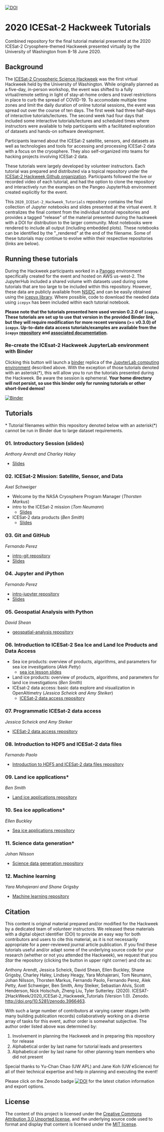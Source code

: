 [![DOI](https://zenodo.org/badge/DOI/10.5281/zenodo.3966463.svg)](https://doi.org/10.5281/zenodo.3966463)

# 2020 ICESat-2 Hackweek Tutorials
Combined repository for the final tutorial material presented at the 2020 ICESat-2 Cryosphere-themed Hackweek presented virtually by the University of Washington from 8-18 June 2020.

## Background
The [ICESat-2 Cryospheric Science Hackweek](https://icesat-2hackweek.github.io/learning-resources/) was the first virtual Hackweek held by the University of Washington. While originally planned as a five-day, in-person workshop, the event was shifted to a fully virtual/remote setting in light of stay-at-home orders and travel restrictions in place to curb the spread of COVID-19. To accomodate multiple time zones and limit the daily duration of online tutorial sessions, the event was spread out over the course of ten days. The first week had three half-days of interactive tutorials/lectures. The second week had four days that included some interactive tutorials/lectures and scheduled times where instructors were available to help participants with a facilitated exploration of datasets and hands-on software development.

Participants learned about the ICESat-2 satellite, sensors, and datasets as well as technologies and tools for accessing and processing ICESat-2 data with a focus on the cryosphere. They also self-organized into teams for hacking projects involving ICESat-2 data.

These tutorials were largely developed by volunteer instructors. Each tutorial was prepared and distributed via a topical repository under the [ICESat-2 Hackweek Github organization](https://github.com/ICESAT-2HackWeek). Participants followed the live or recorded video of each tutorial, and had the option to clone the repository and interactively run the examples on the Pangeo JupyterHub environment created explicitly for the event. 

This `2020_ICESat-2_Hackweek_Tutorials` repository contains the final collection of Jupyter notebooks and slides presented at the virtual event. It centralizes the final content from the individual tutorial repositories and provides a tagged "release" of the material presented during the hackweek with a DOI for distribution to the larger community. Most notebooks were rendered to include all output (including embedded plots). These notebooks can be identified by the "\_rendered" at the end of the filename. Some of these tutorials may continue to evolve within their respective repositories (links are below). 

## Running these tutorials
During the Hackweek participants worked in a [Pangeo](https://pangeo.io/) environment specifically created for the event and hosted on AWS us-west-2. The JupyterHub included a shared volume with datasets used during some tutorials that are too large to be included within this repository. However, these data are publicly available from [NSIDC](https://nsidc.org/data/icesat-2) and can be easily obtained using the [icepyx library](https://icepyx.readthedocs.io/en/latest/). Where possible, code to download the needed data using `icepyx` has been included within each tutorial notebook.

**Please note that the tutorials presented here used version 0.2.0 of `icepyx`. These tutorials are set up to use that version in the provided Binder link, but they will require modification for more recent versions (>= v0.3.0) of `icepyx`. Up-to-date data access tutorials/examples are available from the `icepyx`  [repository](https://github.com/icesat2py/icepyx) and [associated documentation](https://icepyx.readthedocs.io/en/latest/getting_started/example_link.html).**

### Re-create the ICEsat-2 Hackweek JupyterLab environment with Binder
Clicking this button will launch a [binder](https://mybinder.org/) replica of the [JupyterLab computing environment](https://github.com/ICESAT-2HackWeek/jupyterhub-2020) described above. With the exception of those tutorials denoted with an asterisk(\*), this will allow you to run the tutorials presented during the Hackweek. Be aware the session is ephemeral. **Your home directory will not persist, so use this binder only for running tutorials or other short-lived demos!**

[![Binder](https://mybinder.org/badge_logo.svg)](https://mybinder.org/v2/gh/ICESAT-2HackWeek/2020_ICESat-2_Hackweek_Tutorials/binder?urlpath=git-pull%3Frepo%3Dhttps%253A%252F%252Fgithub.com%252FICESAT-2HackWeek%252F2020_ICESat-2_Hackweek_Tutorials%26urlpath%3Dlab%252Ftree%252F2020_ICESat-2_Hackweek_Tutorials%252F%26branch%3Dbinder)

## Tutorials
\* Tutorial filenames within this repository denoted below with an asterisk(\*) cannot be run in Binder due to large dataset requirements.

### 01. Introductory Session (slides)
*Anthony Arendt and Charley Haley*
* [Slides](https://github.com/ICESAT-2HackWeek/2020_ICESat-2_Hackweek_Tutorials/blob/master/01.IntroductorySession_slides.pdf)

### 02. ICESat-2 Mission: Satellite, Sensor, and Data
*Axel Schweiger*
* Welcome by the NASA Cryosphere Program Manager (*Thorsten Markus*)
* intro to the ICESat-2 mission (*Tom Neumann*)
    * [Slides](https://github.com/ICESAT-2HackWeek/intro_ICESat2/blob/master/HackWeekIntroNeumann2020.pptx)
* ICESat-2 data products (*Ben Smith*)
    * [Slides](https://github.com/ICESAT-2HackWeek/intro_ICESat2/blob/master/ICESat-2_data_products_Hackweek2020.pptx)

### 03. Git and GitHub
*Fernando Perez*
* [intro-git repository](https://github.com/ICESAT-2HackWeek/intro-git)
* [Slides](https://docs.google.com/presentation/d/1pOWte7V5UbnVBvRktvLbLTRluDwrGbXtIdAZhzAd1AE/edit?usp=sharing)

### 04. Jupyter and iPython
*Fernando Perez*
* [intro-jupyter repository](https://github.com/ICESAT-2HackWeek/intro-jupyter)
* [Slides](https://docs.google.com/presentation/d/1TfY7rnCuGQDrlvsf2-P9lNADT2vwiJsdb7vmgZ3SDmA/edit?usp=sharing)

### 05. Geospatial Analysis with Python
*David Shean*
* [geospatial-analysis repository](https://github.com/ICESAT-2HackWeek/geospatial-analysis)

### 06. Introduction to ICESat-2 Sea Ice and Land Ice Products and Data Access
* Sea ice products: overview of products, algorithms, and parameters for sea ice investigations (*Alek Petty*)
    * [sea ice lesson slides](https://drive.google.com/file/d/1e3VFvBRBHcY5_gjEyWVjA-l7tL2K4HfQ/view?usp=sharing)
* Land ice products: overview of products, algorithms, and parameters for land ice investigations (*Ben Smith*)
* ICEsat-2 data access: basic data explore and visualization in OpenAltimetry (*Jessica Scheick and Amy Steiker*)
    * [ICESat-2 data access repository](https://github.com/ICESAT-2HackWeek/data-access)

### 07. Programmatic ICESat-2 data access
*Jessica Scheick and Amy Steiker*
* [ICESat-2 data access repository](https://github.com/ICESAT-2HackWeek/data-access)
 
### 08. Introduction to HDF5 and ICESat-2 data files
*Fernando Paolo*
* [Introduction to HDF5 and ICESat-2 data files repository](https://github.com/ICESAT-2HackWeek/intro-hdf5)

### 09. Land ice applications\*
*Ben Smith*
* [Land ice applications repository](https://github.com/ICESAT-2HackWeek/Land_Ice_Applications)

### 10. Sea ice applications\*
*Ellen Buckley*
* [Sea ice applications repository](https://github.com/ICESAT-2HackWeek/sea-ice-tutorials)
 
 ### 11. Science data generation\*
 *Johan Nilsson*
 * [Science data generation repository](https://github.com/ICESAT-2HackWeek/ScienceDataGeneration)

### 12. Machine learning
*Yara Mohajerani and Shane Grigsby*
* [Machine learning repository](https://github.com/ICESAT-2HackWeek/Machine-Learning)

## Citation
This content is original material prepared and/or modified for the Hackweek by a dedicated team of volunteer instructors. We released these materials with a digital object identifier (DOI) to provide an easy way for both contributors and users to cite this material, as it is not necessarily appropriate for a peer-reviewed journal article publication. If you find these tutorials useful and/or adapt some of the underlying source code for your research (whether or not you attended the Hackweek), we request that you *Star* the repository (clicking the button in upper right corner) and cite as:

Anthony Arendt, Jessica Scheick, David Shean, Ellen Buckley, Shane Grigsby, Charley Haley, Lindsey Heagy, Yara Mohajerani, Tom Neumann, Johan Nilsson, Thorsten Markus, Fernando Paolo, Fernando Perez, Alek Petty, Axel Schweiger, Ben Smith, Amy Steiker, Sebastian Alvis, Scott Henderson, Nick Holschuh, Zheng Liu, Tyler Sutterley. (2020). ICESAT-2HackWeek/2020_ICESat-2_Hackweek_Tutorials (Version 1.0). Zenodo. http://doi.org/10.5281/zenodo.3966463.

With such a large number of contributors at varying career stages (with many building publication records) collaboratively working on a diverse array of tasks for this event, author order is somewhat subjective. The author order listed above was determined by:
1. Involvement in planning the Hackweek and in preparing this repository for release
2. Alphabetical order by last name for tutorial leads and presenters
3. Alphabetical order by last name for other planning team members who did not present

Special thanks to Yu-Chan Chao (UW APL) and Jane Koh (UW eScience) for all of their technical expertise and help in planning and executing the event!

Please click on the Zenodo badge [![DOI](https://zenodo.org/badge/DOI/10.5281/zenodo.3966463.svg)](https://doi.org/10.5281/zenodo.3966463) for the latest citation information and export options.

## License
The content of this project is licensed under the [Creative Commons Attribution 3.0 Unported license](https://creativecommons.org/licenses/by/3.0/), and the underlying source code used to format and display that content is licensed under the [MIT license](LICENSE.md).
